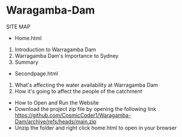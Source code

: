 # Waragamba-Dam
SITE MAP

- Home.html
1. Introduction to Warragamba Dam
2. Warragamba Dam's Importance to Sydney
3. Summary


- Secondpage.html	
1. What's affecting the water availability at Warragamba Dam
2. How it's going to affect the people of the catchment

- How to Open and Run the Website 
- Download the project  zip file by opening the following link 
https://github.com/CosmicCoder1/Waragamba-Dam/archive/refs/heads/main.zip
- Unzip the folder and right click home.html to open in your browser 

